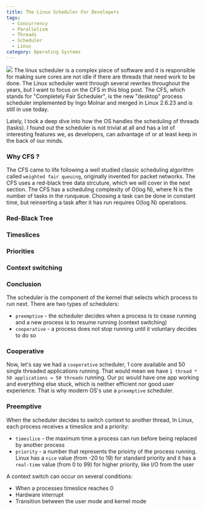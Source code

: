```yaml
---
title: The Linux Scheduler For Developers
tags:
  - Concurrency
  - Parallelism
  - Threads
  - Scheduler
  - Linux
category: Operating Systems
---
```


![](./concurrency.jpg)
The linux scheduler is a complex piece of software and it is responsible for making sure cores are not idle if there are threads that need work to be done. The Linux scheduler went through several rewrites throughout the years, but I want to focus on the CFS in this blog post. The CFS, which stands for "Completely Fair Scheduler", is the new "desktop" process scheduler implemented by Ingo Molnar and merged in Linux 2.6.23 and is still in use today.


Lately, I took a deep dive into how the OS handles the scheduling of threads (tasks). I found out the scheduler is not trivial at all and has a lot of interesting features we, as developers, can advantage of or at least keep in the back of our minds.

### Why CFS ?
The CFS came to life following a well studied classic scheduling algorithm called `weighted fair queuing`, originally invented for packet networks.
The CFS uses a red-black tree data strcuture, which we will cover in the next section. 
The CFS has a scheduling complexity of O(log N), where N is the number of tasks in the runqueue. Choosing a task can be done in constant time, but reinserting a task after it has run requires O(log N) operations.

### Red-Black Tree
### Timeslices
### Priorities
### Context switching
### Conclusion

The scheduler is the component of the kernel that selects which process to run next.
There are two types of schedulers:

  - `preemptive` - the scheduler decides when a process is to cease running and a new process is to resume running (context switching)
  - `cooperative` - a process does not stop running until it voluntary decides to do so

### Cooperative
Now, let's say we had a `cooperative` scheduler, 1 core available and 50 single threaded applications running. That would mean we have `1 thread * 50 applications = 50 threads` running. Our pc would have one app working and everything else stuck, which is neither efficient nor good user experience. That is why modern OS's use a `preemptive` scheduler.

### Preemptive
When the scheduler decides to switch context to another thread,
In Linux, each process receives a timeslice and a priority:
   - `timeslice` - the maximum time a process can run before being replaced by another process
   - `priority` - a number that represents the prioirty of the process running. Linux has a `nice` value (from -20 to 19) for standard priority and it has a `real-time` value (from 0 to 99) for higher priority, like I/O from the user

A context switch can occur on several conditions:
  - When a processes timeslice reaches 0
  - Hardware interrupt
  - Transition between the user mode and kernel mode

